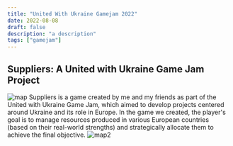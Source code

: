 ```yaml
---
title: "United With Ukraine Gamejam 2022"
date: 2022-08-08
draft: false
description: "a description"
tags: ["gamejam"]
---
```

## Suppliers: A United with Ukraine Game Jam Project
![map](map.png "Gameplay")
Suppliers is a game created by me and my friends as part of the United with Ukraine Game Jam, which aimed to develop projects centered around Ukraine and its role in Europe. In the game we created, the player's goal is to manage resources produced in various European countries (based on their real-world strengths) and strategically allocate them to achieve the final objective.
![map2](map2.png "Gameplay")